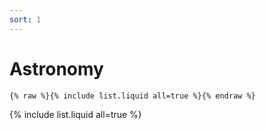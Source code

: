 ```yaml
---
sort: 1
---
```


# Astronomy

```
{% raw %}{% include list.liquid all=true %}{% endraw %}
```

{% include list.liquid all=true %}
